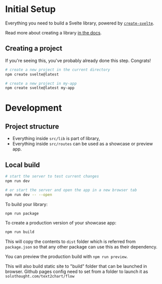 # Initial Setup
Everything you need to build a Svelte library, powered by [`create-svelte`](https://github.com/sveltejs/kit/tree/main/packages/create-svelte).

Read more about creating a library [in the docs](https://kit.svelte.dev/docs/packaging).

## Creating a project

If you're seeing this, you've probably already done this step. Congrats!

```bash
# create a new project in the current directory
npm create svelte@latest

# create a new project in my-app
npm create svelte@latest my-app
```

# Development

## Project structure
- Everything inside `src/lib` is part of library, 
- Everything inside `src/routes` can be used as a showcase or preview app.

## Local build
```bash
# start the server to test current changes
npm run dev

# or start the server and open the app in a new browser tab
npm run dev -- --open
```

To build your library:

```bash
npm run package
```

To create a production version of your showcase app:

```bash
npm run build
```
This will copy the contents to `dist` folder which is referred from `package.json` so that any other package can use this as their dependency.


You can preview the production build with `npm run preview`.

This will also build static site to "build" folder that can be launched in browser. Github pages config need to set from a folder to launch it as `solothought.com/text2chart/flow`


